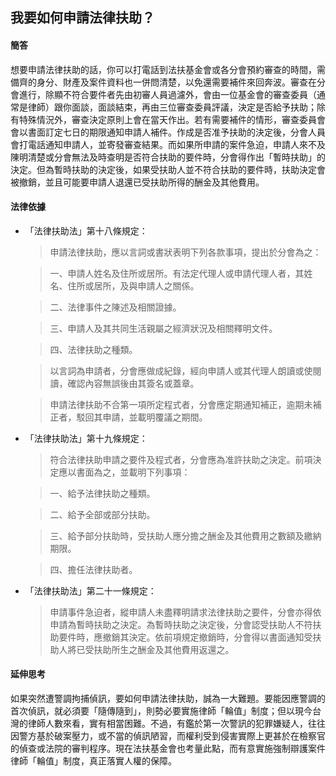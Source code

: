 ## 我要如何申請法律扶助？

#### 簡答

想要申請法律扶助的話，你可以打電話到法扶基金會或各分會預約審查的時間，需備齊的身分、財產及案件資料也一併問清楚，以免還需要補件來回奔波。審查在分會進行，除顯不符合要件者先由初審人員過濾外，會由一位基金會的審查委員（通常是律師）跟你面談，面談結束，再由三位審查委員評議，決定是否給予扶助；除有特殊情況外，審查決定原則上會在當天作出。若有需要補件的情形，審查委員會會以書面訂定七日的期限通知申請人補件。作成是否准予扶助的決定後，分會人員會打電話通知申請人，並寄發審查結果。而如果所申請的案件急迫，申請人來不及陳明清楚或分會無法及時查明是否符合扶助的要件時，分會得作出「暫時扶助」的決定。但為暫時扶助的決定後，如果受扶助人並不符合扶助的要件時，扶助決定會被撤銷，並且可能要申請人退還已受扶助所得的酬金及其他費用。

#### 法律依據

* 「法律扶助法」第十八條規定：

   > 申請法律扶助，應以言詞或書狀表明下列各款事項，提出於分會為之：

   > 一、申請人姓名及住所或居所。有法定代理人或申請代理人者，其姓名、住所或居所，及與申請人之關係。

   > 二、法律事件之陳述及相關證據。

   > 三、申請人及其共同生活親屬之經濟狀況及相關釋明文件。

   > 四、法律扶助之種類。

   > 以言詞為申請者，分會應做成紀錄，經向申請人或其代理人朗讀或使閱讀，確認內容無誤後由其簽名或蓋章。

   > 申請法律扶助不合第一項所定程式者，分會應定期通知補正，逾期未補正者，駁回其申請，並載明覆議之期間。

* 「法律扶助法」第十九條規定：

   > 符合法律扶助申請之要件及程式者，分會應為准許扶助之決定。前項決定應以書面為之，並載明下列事項：

   > 一、給予法律扶助之種類。

   > 二、給予全部或部分扶助。

   > 三、給予部分扶助時，受扶助人應分擔之酬金及其他費用之數額及繳納期限。

   > 四、擔任法律扶助者。

* 「法律扶助法」第二十一條規定：

   > 申請事件急迫者，縱申請人未盡釋明請求法律扶助之要件，分會亦得依申請為暫時扶助之決定。為暫時扶助之決定後，分會認受扶助人不符扶助要件時，應撤銷其決定。依前項規定撤銷時，分會得以書面通知受扶助人將已受扶助所生之酬金及其他費用返還之。

#### 延伸思考

如果突然遭警調拘捕偵訊，要如何申請法律扶助，誠為一大難題。要能因應警調的首次偵訊，就必須要「隨傳隨到」，則勢必要實施律師「輪值」制度；但以現今台灣的律師人數來看，實有相當困難。不過，有鑑於第一次警訊的犯罪嫌疑人，往往因警方基於破案壓力，或不當的偵訊陋習，而權利受到侵害實際上更甚於在檢察官的偵查或法院的審判程序。現在法扶基金會也考量此點，而有意實施強制辯護案件律師「輪值」制度，真正落實人權的保障。
